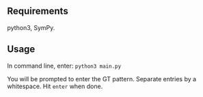 

## Requirements

python3, SymPy.

## Usage

In command line, enter:
`python3 main.py`

You will be prompted to enter the GT pattern. Separate entries by a whitespace. Hit `enter` when done.
